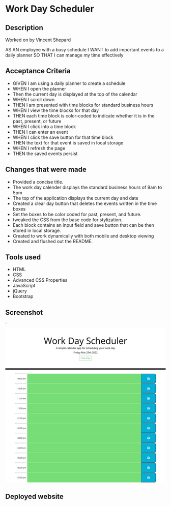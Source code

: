 # Work Day Scheduler
 
 ## Description
Worked on by Vincent Shepard

AS AN employee with a busy schedule
I WANT to add important events to a daily planner
SO THAT I can manage my time effectively

## Acceptance Criteria
- GIVEN I am using a daily planner to create a schedule
- WHEN I open the planner
- Then the current day is displayed at the top of the calendar
- WHEN I scroll down
- THEN I am presented with time blocks for standard business hours
- WHEN I view the time blocks for that day
- THEN each time block is color-coded to indicate whether it is in the past, present, or future
- WHEN I click into a time block
- THEN I can enter an event
- WHEN I click the save button for that time block
- THEN the text for that event is saved in local storage
- WHEN I refresh the page
- THEN the saved events persist

## Changes that were made
- Provided a concise title.
- The work day calender displays the standard business hours of 9am to 5pm
- The top of the application displays the current day and date
- Created a clear day button that deletes the events written in the time boxes
- Set the boxes to be color coded for past, present, and future.
- tweaked the CSS from the base code for stylization.
- Each block contains an input field and save button that can be then stored in local storage.
- Created to work dynamically with both mobile and desktop viewing
- Created and flushed out the README.




## Tools used

- HTML
- CSS
- Advanced CSS Properties
- JavaScript
- jQuery
- Bootstrap



## Screenshot
`![ScreenShot](/assets/images/screenshot.png)

## Deployed website
